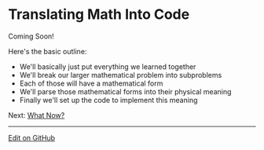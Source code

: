 # Translating Math Into Code

Coming Soon!

Here's the basic outline:

* We'll basically just put everything we learned together
* We'll break our larger mathematical problem into subproblems
* Each of those will have a mathematical form
* We'll parse those mathematical forms into their physical meaning
* Finally we'll set up the code to implement this meaning

Next: [What Now?](WhatNow.md)

---


[Edit on GitHub](https://github.com/McCoyGroup/References/edit/gh-pages/References/Intro%20To%20Quantum/TranslatingMathIntoCode.md)